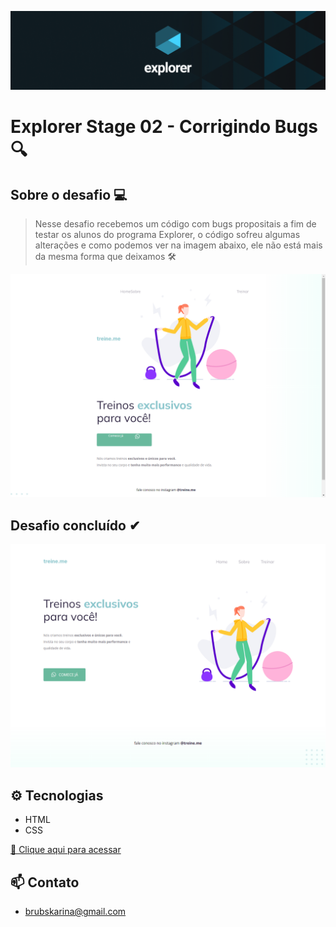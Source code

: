 ![preview](./images/explorer.png)

# Explorer Stage 02 - Corrigindo Bugs 🔍

## Sobre o desafio 💻

>Nesse desafio recebemos um código com bugs propositais a fim de testar os alunos do programa Explorer, o código sofreu algumas alterações e como podemos ver na imagem abaixo, ele não está mais da mesma forma que deixamos 🛠

![preview](./images/bugs.png)


## Desafio concluído ✔
![preview](./images/preview.png)



## ⚙ Tecnologias
- HTML
- CSS

[🔗 Clique aqui para acessar](https://brunakarina.github.io./corrigindo-bugs-02/)


## 📫 Contato
- brubskarina@gmail.com